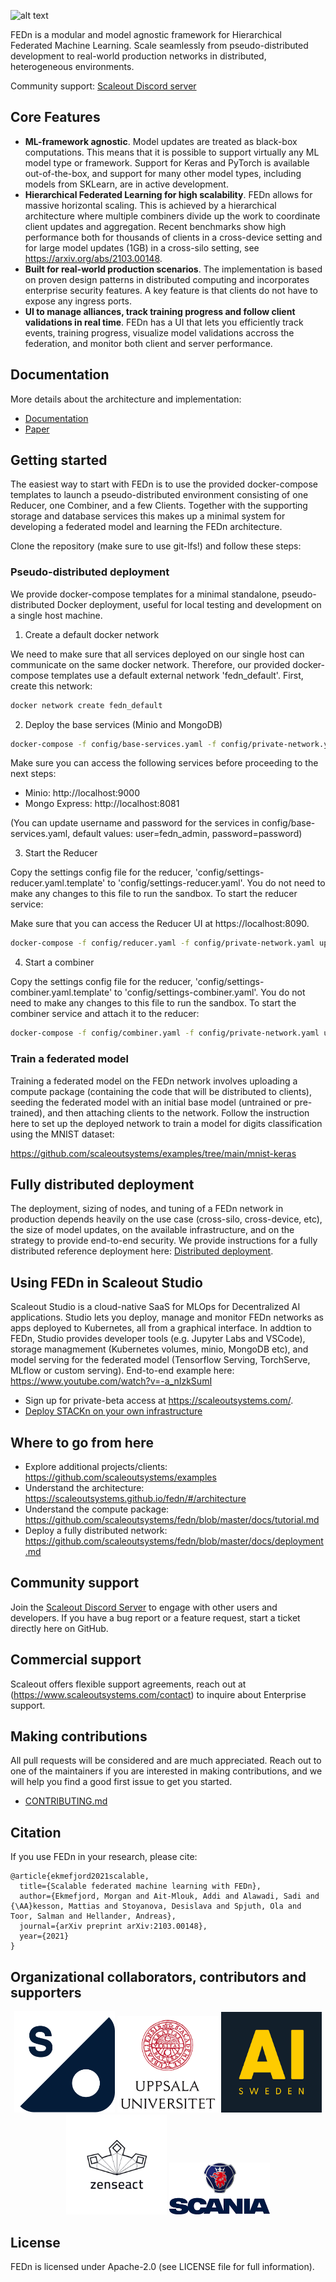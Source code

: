 ![alt text](https://thumb.tildacdn.com/tild6637-3937-4565-b861-386330386132/-/resize/560x/-/format/webp/FEDn_logo.png)

FEDn is a modular and model agnostic framework for Hierarchical Federated Machine Learning. Scale seamlessly from pseudo-distributed development to real-world production networks in distributed, heterogeneous environments.

Community support: [Scaleout Discord server](https://discord.gg/KMg4VwszAd) 

## Core Features

- **ML-framework agnostic**. Model updates are treated as black-box computations. This means that it is possible to support virtually any ML model type or framework. Support for Keras and PyTorch is available out-of-the-box, and support for many other model types, including models from SKLearn, are in active development.
- **Hierarchical Federated Learning for high scalability**. FEDn allows for massive horizontal scaling. This is achieved by a hierarchical architecture where multiple combiners divide up the work to coordinate client updates and aggregation. Recent benchmarks show high performance both for thousands of clients in a cross-device setting and for large model updates (1GB) in a cross-silo setting, see https://arxiv.org/abs/2103.00148.
- **Built for real-world production scenarios**. The implementation is based on proven design patterns in distributed computing and incorporates enterprise security features. A key feature is that clients do not have to expose any ingress ports.
- **UI to manage alliances, track training progress and follow client validations in real time**. FEDn has a UI that lets you efficiently track events, training progress, visualize model validations accross the federation, and monitor both client and server performance.   

## Documentation 
More details about the architecture and implementation:  
- [Documentation](https://scaleoutsystems.github.io/fedn/)
- [Paper](https://arxiv.org/abs/2103.00148)

## Getting started 

The easiest way to start with FEDn is to use the provided docker-compose templates to launch a pseudo-distributed environment consisting of one Reducer, one Combiner, and a few Clients. Together with the supporting storage and database services this makes up a minimal system for developing a federated model and learning the FEDn architecture.  

Clone the repository (make sure to use git-lfs!) and follow these steps:

### Pseudo-distributed deployment
We provide docker-compose templates for a minimal standalone, pseudo-distributed Docker deployment, useful for local testing and development on a single host machine. 

1. Create a default docker network  

We need to make sure that all services deployed on our single host can communicate on the same docker network. Therefore, our provided docker-compose templates use a default external network 'fedn_default'. First, create this network: 

````bash 
docker network create fedn_default
````

2. Deploy the base services (Minio and MongoDB)  

````bash 
docker-compose -f config/base-services.yaml -f config/private-network.yaml up 
````

Make sure you can access the following services before proceeding to the next steps: 
 - Minio: http://localhost:9000
 - Mongo Express: http://localhost:8081

(You can update username and password for the services in config/base-services.yaml, default values: user=fedn_admin, password=password)
 
3. Start the Reducer  

Copy the settings config file for the reducer, 'config/settings-reducer.yaml.template' to 'config/settings-reducer.yaml'. You do not need to make any changes to this file to run the sandbox. To start the reducer service:

Make sure that you can access the Reducer UI at https://localhost:8090. 

````bash 
docker-compose -f config/reducer.yaml -f config/private-network.yaml up 
````

4. Start a combiner  

Copy the settings config file for the reducer, 'config/settings-combiner.yaml.template' to 'config/settings-combiner.yaml'. You do not need to make any changes to this file to run the sandbox. To start the combiner service and attach it to the reducer:

````bash 
docker-compose -f config/combiner.yaml -f config/private-network.yaml up 
````

### Train a federated model
Training a federated model on the FEDn network involves uploading a compute package (containing the code that will be distributed to clients), seeding the federated model with an initial base model (untrained or pre-trained), and then attaching clients to the network. Follow the instruction here to set up the deployed network to train a model for digits classification using the MNIST dataset: 

https://github.com/scaleoutsystems/examples/tree/main/mnist-keras

## Fully distributed deployment
The deployment, sizing of nodes, and tuning of a FEDn network in production depends heavily on the use case (cross-silo, cross-device, etc), the size of model updates, on the available infrastructure, and on the strategy to provide end-to-end security. We provide instructions for a fully distributed reference deployment here: [Distributed deployment](https://scaleoutsystems.github.io/fedn/#/deployment). 

## Using FEDn in Scaleout Studio 
Scaleout Studio is a cloud-native SaaS for MLOps for Decentralized AI applications. Studio lets you deploy, manage and monitor FEDn networks as apps deployed to Kubernetes, all from a graphical interface. In addtion to FEDn, Studio provides developer tools (e.g. Jupyter Labs and VSCode), storage managmement (Kubernetes volumes, minio, MongoDB etc), and model serving for the federated model (Tensorflow Serving, TorchServe, MLflow or custom serving). End-to-end example here: https://www.youtube.com/watch?v=-a_nIzkSumI

- Sign up for private-beta access at https://scaleoutsystems.com/.   
- [Deploy STACKn on your own infrastructure](https://github.com/scaleoutsystems/stackn) 


## Where to go from here
- Explore additional projects/clients: https://github.com/scaleoutsystems/examples 
- Understand the architecture: https://scaleoutsystems.github.io/fedn/#/architecture 
- Understand the compute package: https://github.com/scaleoutsystems/fedn/blob/master/docs/tutorial.md
- Deploy a fully distributed network: https://github.com/scaleoutsystems/fedn/blob/master/docs/deployment.md
 
## Community support 
Join the [Scaleout Discord Server](https://discord.gg/KMg4VwszAd) to engage with other users and developers. If you have a bug report or a feature request, start a ticket directly here on GitHub. 

## Commercial support
Scaleout offers flexible support agreements, reach out at (https://www.scaleoutsystems.com/contact) to inquire about Enterprise support.

## Making contributions
All pull requests will be considered and are much appreciated. Reach out to one of the maintainers if you are interested in making contributions, and we will help you find a good first issue to get you started. 

- [CONTRIBUTING.md](https://github.com/scaleoutsystems/fedn/blob/develop/CONTRIBUTING.md)

## Citation

If you use FEDn in your research, please cite: 
```
@article{ekmefjord2021scalable,
  title={Scalable federated machine learning with FEDn},
  author={Ekmefjord, Morgan and Ait-Mlouk, Addi and Alawadi, Sadi and {\AA}kesson, Mattias and Stoyanova, Desislava and Spjuth, Ola and Toor, Salman and Hellander, Andreas},
  journal={arXiv preprint arXiv:2103.00148},
  year={2021}
}
```

## Organizational collaborators, contributors and supporters 
<p float="left" align="middle">
 <img src="docs/source/img/logos/Scaleout.png" width="32%">
 <img src="docs/source/img/logos/UU.png" width="32%"> 
 <img src="docs/source/img/logos/ai-sweden-logo.png" width="32%">
 <img src="docs/source/img/logos/zenseact-logo.png" width="32%">
 <img src="docs/source/img/logos/Scania.png" width="32%"> 
</p>

## License
FEDn is licensed under Apache-2.0 (see LICENSE file for full information).
